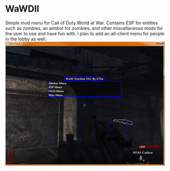 # WaWDll
Simple mod menu for Call of Duty World at War. Contains ESP for entities such as zombies, an aimbot for zombies, and other miscellaneous mods for the user to use and have fun with. I plan to add an all-client menu for people in the lobby as well.  
![](/screenshot.png)
